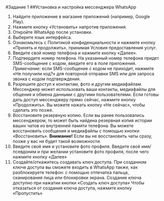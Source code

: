 #Задание 1
##Установка и настройка мессенджера WhatsApp
1. Найдите приложение в магазине приложений (например, Google Play).
1. Нажмите кнопку «Установить» напротив приложения.
1. Откройте WhatsApp после установки.
1. Выберите язык интерфейса.
1. Ознакомьтесь с Политикой конфиденциальности и нажмите кнопку «Принять и продолжить», принимая Условия предоставления услуг.
1. Введите свой номер телефона и нажмите кнопку «Далее».
1. Подтвердите номер телефона.
На указанный номер телефона придет SMS-сообщение с кодом, введите его в поле приложения.
*Примечание:* если SMS-сообщение с кодом не приходит, нажмите «Не получили код?» для повторной отправки SMS или для запроса звонка с кодом подтверждения.
1. Разрешите доступ к контактам, фото и другим медиафайлам.
Мессенджер может использовать ваши контакты, медиафайлы для общения и обмена данными с другими пользователями. 
Если готовы дать доступ мессенджеру прямо сейчас, нажмите кнопку «Продолжить». 
Вы можете нажать кнопку «Не сейчас», чтобы сделать это позже.
1. Восстановите резервную копию.
Если вы ранее пользовались мессенджером, то может быть найдена резервная копия истории ваших чатов из внутренней памяти телефона.  Вы можете восстановить сообщения и медиафайлы с помощью кнопки «Восстановить».
**Внимание!** Если вы не восстановить чаты сразу, позже у вас не будет такой возможности.
1. Введите своё имя и установите фото профиля.
Введите своё имя/псевдоним и при желании установите фото профиля, после чего нажмите кнопку «Далее»
1. Создайте/откажитесь создавать ключ доступа.
При созданном ключе доступа вы сможете входить в WhatsApp также, как разблокируете телефон: с помощью отпечатка пальца, сканирования лица или блокировки экрана. Создание ключа доступно при нажатии кнопки «Создать ключ доступа»
Чтобы отказаться от создания ключа доступа, нажмите кнопку «Пропустить»
